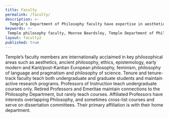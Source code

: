 ```yaml
---
title: Faculty
permalink: /faculty/
description: >-
  Temple's Department of Philosophy faculty have expertise in aesthetics, feminist philosophy, philosophy of science, ethics and the morality of law.
keywords: >-
 Temple philosophy faculty, Monroe Beardsley, Temple Department of Philosophy
layout: faculty2
published: true
---
```

Temple’s faculty members are internationally acclaimed in key philosophical areas such as aesthetics, ancient philosophy, ethics, epistemology, early modern and Kant/post-Kantian European philosophy, feminism, philosophy of language and pragmatism and philosophy of science. Tenure and tenure-track faculty teach both undergraduate and graduate students and maintain active research programs. Professors of Instruction teach undergraduate courses only. Retired Professors and Emeritae maintain connections to the Philosophy Department, but rarely teach courses. Affiliated Professors have interests overlapping Philosophy, and sometimes cross-list courses and serve on dissertation committees. Their primary affiliation is with their home department.
